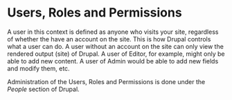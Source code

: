 # Users, Roles and Permissions

A user in this context is defined as anyone who visits your site, regardless of whether the have an account on the site. This is how Drupal controls what a user can do. A user without an account on the site can only view the rendered output \(site\) of Drupal. A user of Editor, for example, might only be able to add new content. A user of Admin would be able to add new fields and modify them, etc.

Administration of the Users, Roles and Permissions is done under the _People_ section of Drupal.



